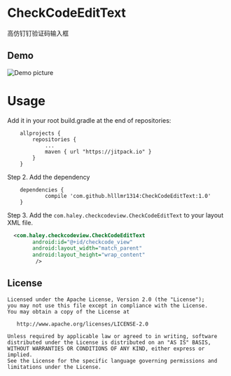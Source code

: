 # CheckCodeEditText
高仿钉钉验证码输入框
 
## Demo
![Demo picture](https://raw.githubusercontent.com/hlllmr1314/CheckCodeEditText/master/stepper-example.gif)

 
# Usage
Add it in your root build.gradle at the end of repositories:
```
	allprojects {
		repositories {
			...
			maven { url "https://jitpack.io" }
		}
	}
```
	
Step 2. Add the dependency
```
	dependencies {
	        compile 'com.github.hlllmr1314:CheckCodeEditText:1.0'
	}
```

Step 3. Add the `com.haley.checkcodeview.CheckCodeEditText` to your layout XML file.
```XML
  <com.haley.checkcodeview.CheckCodeEditText
        android:id="@+id/checkcode_view"
        android:layout_width="match_parent"
        android:layout_height="wrap_content"
         />
```

## License
```
Licensed under the Apache License, Version 2.0 (the "License");
you may not use this file except in compliance with the License.
You may obtain a copy of the License at

   http://www.apache.org/licenses/LICENSE-2.0

Unless required by applicable law or agreed to in writing, software
distributed under the License is distributed on an "AS IS" BASIS,
WITHOUT WARRANTIES OR CONDITIONS OF ANY KIND, either express or implied.
See the License for the specific language governing permissions and
limitations under the License.
```
